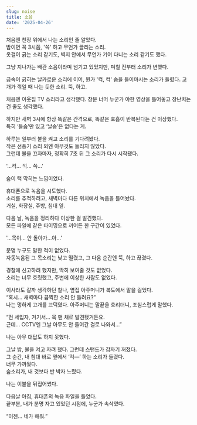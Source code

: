 ```yaml
---
slug: noise
title: 소음
date: '2025-04-26'
---
```


처음엔 천장 위에서 나는 소리인 줄 알았다.  
밤이면 꼭 3시쯤, '쓱' 하고 무언가 끌리는 소리.  
옷걸이 긁는 소리 같기도, 벽지 안에서 무언가 기어 다니는 소리 같기도 했다.  

그냥 지나가는 배관 소음이라며 넘기고 있었지만, 며칠 전부터 소리가 변했다.  

금속이 긁히는 날카로운 소리에 이어, 뭔가 '컥, 컥' 숨을 들이마시는 소리가 들렸다. 고개가 꺾일 때 나는 듯한 소리. 뚝, 하고.  

처음엔 이웃집 TV 소리라고 생각했다. 창문 너머 누군가 야한 영상을 틀어놓고 장난치는 건 줄도 생각했다.  

하지만 새벽 3시에 항상 똑같은 간격으로, 똑같은 호흡이 반복된다는 건 이상했다.  
특히 ‘들숨’만 있고 ‘날숨’은 없다는 게.  

하루는 일부러 불을 켜고 소리를 기다려봤다.  
작은 선풍기 소리 외엔 아무것도 들리지 않았다.  
그런데 불을 끄자마자, 정확히 7초 뒤 그 소리가 다시 시작됐다.  

'…컥… 끽… 쓱…’  

숨이 턱 막히는 느낌이었다.  

휴대폰으로 녹음을 시도했다.  
소리를 추적하려고, 새벽마다 다른 위치에서 녹음을 틀어놨다.  
거실, 화장실, 주방, 침대 옆.  

다음 날, 녹음을 정리하다 이상한 걸 발견했다.  
모든 파일에 같은 타이밍으로 끼어든 한 구간이 있었다.  

'…목이… 안 돌아가…아…’  

분명 누구도 말한 적이 없었다.  
자동녹음된 그 목소리는 낮고 떨렸고, 그 다음 순간엔 뚝, 하고 끊겼다.  

경찰에 신고하려 했지만, 딱히 보여줄 것도 없었다.  
소리는 너무 흐릿했고, 주변에 이상한 사람도 없었다.  

이사라도 갈까 생각하던 찰나, 옆집 아주머니가 복도에서 말을 걸었다.  
“혹시… 새벽마다 끔찍한 소리 안 들려요?”  
나는 멍하게 고개를 끄덕였다. 아주머니는 말끝을 흐리더니, 조심스럽게 말했다.  

“전 세입자, 거기서… 목 맨 채로 발견됐거든요.  
근데… CCTV엔 그날 아무도 안 들어간 걸로 나와서…”  

나는 아무 대답도 하지 못했다.  

그날 밤, 불을 켜고 자려 했다. 그런데 스탠드가 갑자기 꺼졌다.  
그 순간, 내 침대 바로 옆에서 ‘컥—’ 하는 소리가 들렸다.  
너무 가까웠다.  
숨소리가, 내 것보다 반 박자 느렸다.  

나는 이불을 뒤집어썼다.  

다음날 아침, 휴대폰의 녹음 파일을 틀었다.  
끝부분, 내가 분명 자고 있었던 시점에, 누군가 속삭였다.  

“이젠… 네가 해줘.”